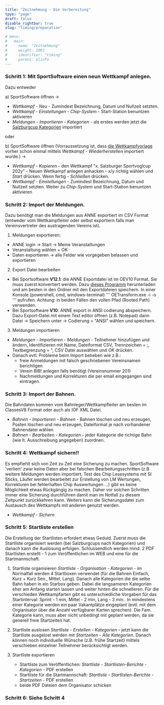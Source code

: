 ```yaml
---
title: "Zeitnehmung - Die Vorbereitung"
tpye: "page"
draft: false
disable_rightbar: true
slug: "timing/preparation"

# menu:
#   main:
#     name: "Zeitnehmung"
#     weight: 1001
#     identifier: "timing"
#     parent: olinfo
---
```


### **Schritt 1:** Mit SportSoftware einen neun Wettkampf anlegen.

Dazu entweder

a) SportSoftware öffnen ->
  - *Wettkampf - Neu* - Zumindest Bezeichnung, Datum und Nullzeit setzten.
  - *Wettkampf - Einstellungen - Chip-System* - Start-Station benuntzen aktivieren  
  - *Meldungen - Importieren - Kategorien* - als erstes werden jetzt die [Salzburgcup Kategorien](/resources/sbgcup_categories_V12.csv) importiert

oder

b) SportSoftware öffnen (Vorraussetzung ist, dass [die Wettkampfvorlage](/resources/template_sbgcup_V12.skb) vorher schon einmal mittels *Wettkampf - Wiederherstellen* importiert wurde.) -> 
  - *Wettkampf - Kopieren* - den Wettkampf "x. Salzburger Sportvoglcup 202y" - Neuen Wettkampf anlegen anhacken - x/y richtig wählen und *Start* drücken. Wenn fertig - *Schließen* drücken.
  - *Wettkampf - Einstellungen* - Zumindest Bezeichnung, Datum und Nullzeit setzten. Weiter zu *Chip-System* und Start-Station benuntzen aktivieren

### **Schritt 2:** Import der Meldungen.

Dazu benötigt man die Meldungen aus ANNE exportiert im CSV Format (entweder vom Wettkampfleiter oder selbst exportiern falls man Vereinsvertreter des austragenden Vereins ist).
  
1. Meldungen exportieren:
  - ANNE login -> Start -> Meine Veranstaltungen
  - Veranstaltung wählen + OK
  - Daten exportieren -> alle Felder wie vorgegeben belassen und exportieren

2. Export Datei bearbeiten
  - Bei Sportsoftware **V12.1**: die ANNE Exportdatei ist im OEV10 Format. Sie muss zuerst konvertiert werden. Dazu [dieses Programm](/resources/OETransform.exe) herunterladen und am besten in den Ordner mit den Exportdateien speichern. In einer Konsole (powershell, cmd, windows-terminal)
  ''' OETransform.exe -i <v10 anne entries csv> -o <neuer csv dateiname>''' aufrufen. Achtung: in beiden Fällen den vollen Pfad (Rooted Path) verwenden.
  - Bei Sportsoftware **V10**: ANNE export in ANSI codierung abspeichern. Dazu Export-Datei mit einem Text editor öffnen (z.B. Notepad) dann Datei -> Speichern unter -> Codierung = "ANSI" wählen und speichern.

3. Meldungen importieren
  - *Meldungen - Importieren - Meldungen* - Teilnehmer hinzufügen und ändern, Identifizieren mit Name, Dateiformat CSV, Trennzeichen = ;, Textbegrenzung = ", CSV Datei auswählen und *OK* drücken.
  - Danach evtl. Probleme beim Import beheben wie z.B.:
    + freie Anmeldungen mit falsch geschriebenen Vereinsnamen berichtigen
    + Verein BIB! anlegen falls benötigt (Vereinsnummer 201)
    + Nachmeldungen und Korrekturen die per email eingegangen sind eintragen.

### **Schritt 3:** Import der Bahnen.

Die Bahndaten kommen vom Bahnleger/Wettkampfleiter am besten im ClassesV8 Format oder auch als IOF XML Datei.

  + *Bahnen - Importieren - Bahnen* - Bahnen löschen und neu erzeugen, Posten löschen und neu erzeugen, Dateiformat je nach vorhandener Bahnendatei wählen
  + *Bahnen - Bearbeiten - Kategorien* - jeder Kategorie die richtige Bahn (wie lt. Ausschreibung angegeben) zuordnen.
 
### **Schritt 4:** Wettkampf sichern!!

Es empfiehlt sich von Zeit zu Zeit eine Sicherung zu machen. SportSoftware 'verliert' zwar keine Daten aber bei falschen Bearbeitungsschritten (z.B weitere Meldungen werden importiert, Test des Chip Lesesystems mit SI Sticks, Läufer werden bearbeitet zur Erstellung von LM Wertungen, Korrekturen bei fehlerhaften Chip Auswertungen ...) gibt es keine Möglichkeit etwas Rückgängig zu machen. Daher vor solchen Schritten immer eine Sicherung durchführen damit man im Notfall zu diesem Zeitpunkt zurückkehren kann. Weiters kann die Sicherungsdatei zum Austausch des Wettkampfs mit anderen genutzt werden.

  - *Wettkampf - Sichern*

### **Schritt 5:** Startliste erstellen

Die Erstellung der Startlisten erfordert etwas Geduld. Zuerst muss die Startliste organisiert werden (bei Salzburgcups nach Kategorien) und danach kann die Auslosung erfolgen. Schlussendlich werden mind. 2 PDF Startlisten erstellt - 1 zum Veröffentlichen im WEB und eine für die Startmannschaft.

1. Startliste organisieren
   *Startliste - Organisation - Kategorien* - im Normalfall werden 4 Startboxen verwendet (für die Bahnen Einfach, Kurz + Kurz Sen., Mittel, Lang). Danach alle Kategorien die die selbe Bahn haben in ein Starbox geben. Dabei die langsameren Kategorien eher am Anfang starten lassen und weiter hinten die schnelleren. Für die verschieden Wettkampfarten gibt es unterschiedliche Vorgaben für das Startinterval: Sprint - 1 min, Mittel - 2 min, Lang - 3 min.. In mindestens einer Kategorie werden ein paar Vakantplätze eingeplant (evtl. mit dem Orgianisator über die Anzahl verfügbarer Karten sprechen). Die Fam. Kategorie kann, muss aber nicht unbedingt mit geplant werden, da sie generell freie Startzeiten hat.

2. Startliste auslosen
   *Startliste - Erstellen - Kategorien* - jetzt kann die Startliste ausgelost werden mit *Startzeiten - Alle Kategorien*. Danach können noch individuelle Wünsche (z.B. frühe Startzeit) mittels verschieben einzelner Teilnehmer berücksichtigt werden.

3. Startliste exportieren
   - Startliste zum Veröffentlichen: *Startliste - Startlisten-Berichte - Kategorien* - PDF erstellen
   - Startliste für die Startmannschaft: *Startliste - Startlisten-Berichte - Startzeiten* - PDF erstellen
   - beide PDF Dateien dem Organisator schicken
  
### **Schritt 6:** Siehe Schritt 4
   

 
